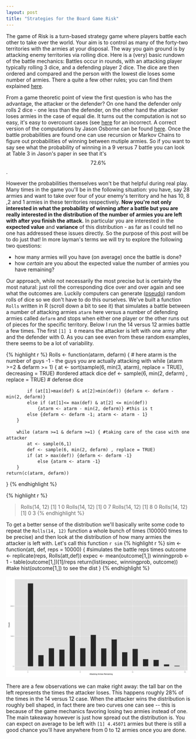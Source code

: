 ```yaml
---
layout: post
title: "Strategies for the Board Game Risk"
---
```


The game of Risk is a turn-based strategy game where players battle each other to take over the world. Your aim is to control as many of the forty-two territories with the armies at your disposal. The way you gain ground is by attacking enemy territories via rolling dice. Here is a (very) basic rundown of the battle mechanics:  Battles occur in rounds, with an attacking player typically rolling 3 dice, and a defending player 2 dice. The dice are then ordered and compared and the person with the lowest die loses some number of armies. There a quite a few other rules; you can find them explained [here](http://www.hasbro.com/common/instruct/risk.pdf).


From a game theoretic point of view the first question is who has the advantage, the attacker or the defender? On one hand the defender only rolls 2 dice - one less than the defender, on the other hand the attacker loses armies in the case of equal die. It turns out the computation is not so easy, it's easy to overcount cases (see [here](https://www.researchgate.net/publication/266313658_Markov_chains_and_the_RISK_board_game) for an incorrect.  A correct version of the computations by Jason Osborne can be found [here](http://www4.stat.ncsu.edu/~jaosborn/research/RISK.pdf). Once the battle probabilities are found one can use recursion or Markov Chains to figure out probabilities of winning between mutiple armies. So if you want to say see what the probability of winning in a 9 versus 7 battle you can look at Table 3 in Jason's paper in see that it's $$72.6\%$$.

However the probabilities themselves won't be that helpful during real play. Many times in the game you'll be in the following situation: you have, say 28 armies and want to take over four of your enemy's territory and he has 10, 8 ,2 and 1 armies in these territories respectively. **Now you're not only interested in what the probability of winning after a battle but you are really interested in the distribution of the number of armies you are left with after you finish the attack.** In particular you are interested in the **expected value** and **variance** of this distribution - as far as I could tell no one has addressed these issues directly. So the purpose of this post will be to do just that! In more layman's terms we will try to explore the following two questions:

- how many armies will you have (on average) once the battle is done?
- how _certain_ are you about the expected value the number of armies you have remaining? 

Our approach, while not necessarily the most precise but is certainly the most natural: just roll the corresponding dice over and over again and see what the outcomes are. Luckily computers can generate ([pseudo](https://en.wikipedia.org/wiki/Pseudorandom_number_generator)) random rolls of dice so we don't have to do this ourselves. We've built a function `Rolls` written in R (scroll down a bit to see it) that simulates a battle between a number of attacking armies `atarm` here versus a number of defending armies called `defarm` and stops when either one player or the other runs out of pieces for the specific territory. Below I run the 14 versus 12 armies battle a few times. The first `[1] 1 0` means the attacker is left with one army after and the defender with 0. As you can see even from these random examples, there seems to be a lot of variability.


{% highlight r %}
Rolls <- function(atarm, defarm) { # here atarm is the number of guys -1 - the guys you are actually attacking with
        while (atarm >=2 & defarm >= 1) {
            at <- sort(sample(6, min(3, atarm), replace = TRUE), decreasing = TRUE) #ordered attack dice
            def <- sample(6, min(2, defarm) , replace = TRUE) # defense dice
            
            
            if (at[1]>max(def) & at[2]>min(def)) {defarm <- defarm - min(2, defarm)}
            else if (at[1]<= max(def) & at[2] <= min(def)) 
                {atarm <- atarm - min(2, defarm)} #this is t
            else {defarm <- defarm -1; atarm <- atarm - 1}
        }
        
        while (atarm >=1 & defarm >=1) { #taking care of the case with one attacker
            at <- sample(6,1)
            def <- sample(6, min(2, defarm) , replace = TRUE)
            if (at > max(def)) {defarm <- defarm -1}
                else {atarm <- atarm -1}
        }
    return(c(atarm, defarm))
}
{% endhighlight %}

{% highlight r %}
> Rolls(14, 12)
[1] 1 0
> Rolls(14, 12)
[1] 0 7
> Rolls(14, 12)
[1] 8 0
> Rolls(14, 12)
[1] 0 3
{% endhighlight %}

To get a better sense of the distribution we'll basically write some code to repeat the `Rolls(14, 12)` function a whole bunch of times (100000 times to be precise) and then look at the distribution of how many armies the attacker is left with. Let's call this function `r sim` 
{% highlight r %}
sim <- function(att, def, reps = 10000) { #simulates the battle reps times 
outcome <- replicate(reps, Rolls(att,def))
expec <- mean(outcome[1,]) 
winningprob <- 1 - table(outcome[1,])[1]/reps
return(list(expec, winningprob, outcome)) #take hist(outcome[1,]) to see the dist
}
{% endhighlight %}

![](/img/riskplot1.jpg)

There are a few observations we can make right away: the tall bar on the left represents the times the attacker loses. This happens roughly 28% of the times in the 14 versus 12 case. When the attacker wins the distribution is roughly bell shaped, in fact there are two curves one can see -- this is because of the game mechanics favoring losing two armies instead of one. The main takeaway however is just how spread out the distribution is. You can expect on average to be left with  `[1] 4.45071` armies but there is still a good chance you'll have anywhere from 0 to 12 armies once you are done. 










